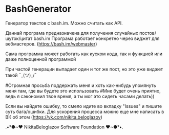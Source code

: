 # BashGenerator
Генератор текстов с bash.im. Можно считать как API.

Даннай програма предназначена для получения случайных постов/шуток/цитат bash.im
Програма работает конкретно через виджет для вебмастеров. (https://bash.im/webmaster)

Сама программа может работать как куском кода, так и функцией или даже полноценной программой

При частой генерации выпадает один и тот же пост, но это уже виджет такой ¯\_(ツ)_/¯

#Огромная просьба поддержать меня и хоть как-нибудь упомянуть меня там, где вы будете это использовать
#Мне будет очень приятно, ведь я сэкономил твое время, а ты мог это сидеть часами делать))

Если вы найдете ошибку, то смело идите во вкладку "Issues" и пишите суть бага/ошибки.
Для ускорения процесса можно еще мне написать в ВК об этом (https://vk.com/nikita.beloglazov)

.•°●~❤ NikitaBeloglazov Software Foundation ❤~●°•.
